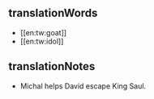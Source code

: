 ## translationWords

* [[en:tw:goat]]
* [[en:tw:idol]]

## translationNotes

* Michal helps David escape King Saul.
